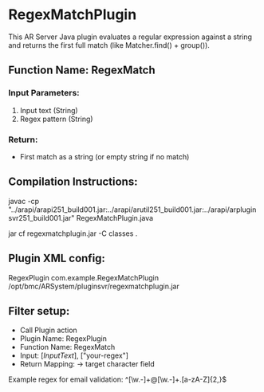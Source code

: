 # RegexMatchPlugin

This AR Server Java plugin evaluates a regular expression against a string
and returns the first full match (like Matcher.find() + group()).

## Function Name: RegexMatch

### Input Parameters:
1. Input text (String)
2. Regex pattern (String)

### Return:
- First match as a string (or empty string if no match)

## Compilation Instructions:

javac -cp "../arapi/arapi251_build001.jar:../arapi/arutil251_build001.jar:../arapi/arpluginsvr251_build001.jar" RegexMatchPlugin.java

jar cf regexmatchplugin.jar -C classes .

## Plugin XML config:

<plugin>
  <name>RegexPlugin</name>
  <classname>com.example.RegexMatchPlugin</classname>
  <pathelement type="location">/opt/bmc/ARSystem/pluginsvr/regexmatchplugin.jar</pathelement>
</plugin>

## Filter setup:
- Call Plugin action
- Plugin Name: RegexPlugin
- Function Name: RegexMatch
- Input: [$InputText$], ["your-regex"]
- Return Mapping: → target character field

Example regex for email validation:
^[\w.-]+@[\w.-]+\.[a-zA-Z]{2,}$